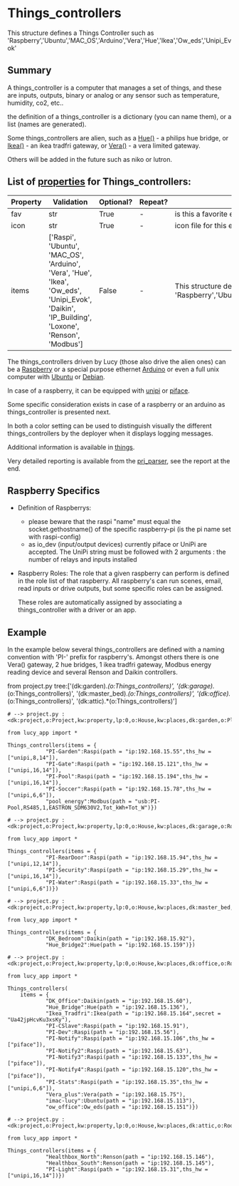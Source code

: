 <!--s_name-->
# Things_controllers

<!--e_name-->

<!--s_role-->
<!--e_role-->

<!--s_descr-->
This structure defines a Things Controller such as 'Raspberry','Ubuntu','MAC_OS','Arduino','Vera','Hue','Ikea','Ow_eds','Unipi_Evok'

<!--e_descr-->

## Summary

A things_controller is a computer that manages a set of things, and these are inputs, outputs, binary or analog or any sensor such as temperature, humidity, co2, etc..

the definition of a things_controller is a dictionary (you can name them), or a list (names are generated).

Some things_controllers are alien, such as a [Hue()](Hue_driver.md) - a philips hue bridge, or [Ikea()](Ikea_driver.md) - an ikea tradfri gateway, or [Vera()](Vera_driver.md) - a vera limited gateway.

Others will be added in the future such as niko or lutron.

<!--s_tbl-->
## List of [properties](Properties.md) for __Things_controllers__:

  | Property | Validation | Optional? | Repeat? | Description |
  | --- | --- | --- | --- | --- |
  | fav | str | True | - | is this a favorite element | 
  | icon | str | True | - | icon file for this element | 
  | items | ['Raspi', 'Ubuntu', 'MAC_OS', 'Arduino', 'Vera', 'Hue', 'Ikea', 'Ow_eds', 'Unipi_Evok', 'Daikin', 'IP_Building', 'Loxone', 'Renson', 'Modbus'] | False | - | This structure defines a Things Controller such as 'Raspberry','Ubuntu','MAC_OS','Arduino','Vera','Hue','Ikea','Ow_eds','Unipi_Evok' | 
<!--e_tbl-->

The things_controllers driven by Lucy (those also drive the alien ones) can be a [Raspberry](https://www.raspberrypi.org/) or a special purpose ethernet [Arduino](https://www.arduino.cc/) or even a full unix computer with [Ubuntu](https://www.ubuntu.com/) or [Debian](https://www.debian.org/).

In case of a raspberry, it can be equipped with [unipi](Unipi_driver.md) or [piface](Piface_driver.md).

Some specific consideration exists in case of a raspberry or an arduino as things_controller is presented next.

In both a color setting can be used to distinguish visually the different things_controllers by the deployer when it displays logging messages.	

Additional information is available in [things](Things.md).

Very detailed reporting is available from the [prj_parser](Prj_parser.md), see the report at the end.

## Raspberry Specifics

* Definition of Raspberrys:
    * please beware that the raspi "name" must equal the socket.gethostname() of the specific raspberry-pi (is the pi name set with raspi-config)
    * as io_dev (input/output devices) currently piface or UniPi are accepted.   The UniPi string must be followed with 2 arguments : the number of relays and inputs installed

* Raspberry Roles: The role that a given raspberry can perform is defined in the role list of that raspberry. All raspberry's can run scenes, email, read inputs or drive outputs, but some specific roles can be assigned. 
    
    These roles are automatically assigned by associating a things_controller with a driver or an app.

## Example

In the example below several things_controllers are defined with a naming convention with 'PI-' prefix for raspberry's.
Amongst others there is one Vera() gateway, 2 hue bridges, 1 ikea tradfri gateway, Modbus energy reading device and several Renson and Daikin controllers.


<!--s_insert_{"tree":["(dk:garden).*(o:Things_controllers)","(dk:garage).*(o:Things_controllers)","(dk:master_bed).*(o:Things_controllers)","(dk:office).*(o:Things_controllers)","(dk:attic).*(o:Things_controllers)"]}-->

from project.py tree:['(dk:garden).*(o:Things_controllers)', '(dk:garage).*(o:Things_controllers)', '(dk:master_bed).*(o:Things_controllers)', '(dk:office).*(o:Things_controllers)', '(dk:attic).*(o:Things_controllers)']
```python3
# --> project.py :<dk:project,o:Project,kw:property,lp:0,o:House,kw:places,dk:garden,o:Place,kw:contents,lp:1,o:Things_controllers>

from lucy_app import *

Things_controllers(items = {
            "PI-Garden":Raspi(path = "ip:192.168.15.55",ths_hw = ["unipi,8,14"]),
            "PI-Gate":Raspi(path = "ip:192.168.15.121",ths_hw = ["unipi,16,14"]),
            "PI-Pool":Raspi(path = "ip:192.168.15.194",ths_hw = ["unipi,16,14"]),
            "PI-Soccer":Raspi(path = "ip:192.168.15.78",ths_hw = ["unipi,6,6"]),
            "pool_energy":Modbus(path = "usb:PI-Pool,RS485,1,EASTRON_SDM630V2,Tot_kWh+Tot_W")})

# --> project.py :<dk:project,o:Project,kw:property,lp:0,o:House,kw:places,dk:garage,o:Room,kw:contents,lp:0,o:Things_controllers>

from lucy_app import *

Things_controllers(items = {
            "PI-RearDoor":Raspi(path = "ip:192.168.15.94",ths_hw = ["unipi,12,14"]),
            "PI-Security":Raspi(path = "ip:192.168.15.29",ths_hw = ["unipi,16,14"]),
            "PI-Water":Raspi(path = "ip:192.168.15.33",ths_hw = ["unipi,6,6"])})

# --> project.py :<dk:project,o:Project,kw:property,lp:0,o:House,kw:places,dk:master_bed,o:Room,kw:contents,lp:1,o:Things_controllers>

from lucy_app import *

Things_controllers(items = {
            "DK_Bedroom":Daikin(path = "ip:192.168.15.92"),
            "Hue_Bridge2":Hue(path = "ip:192.168.15.159")})

# --> project.py :<dk:project,o:Project,kw:property,lp:0,o:House,kw:places,dk:office,o:Room,kw:contents,lp:0,o:Things_controllers>

from lucy_app import *

Things_controllers(
    items = {
            "DK_Office":Daikin(path = "ip:192.168.15.60"),
            "Hue_Bridge":Hue(path = "ip:192.168.15.136"),
            "Ikea_Tradfri":Ikea(path = "ip:192.168.15.164",secret = "Ua42jpHcvKu3xsKy"),
            "PI-CSlave":Raspi(path = "ip:192.168.15.91"),
            "PI-Dev":Raspi(path = "ip:192.168.15.56"),
            "PI-Notify":Raspi(path = "ip:192.168.15.106",ths_hw = ["piface"]),
            "PI-Notify2":Raspi(path = "ip:192.168.15.63"),
            "PI-Notify3":Raspi(path = "ip:192.168.15.133",ths_hw = ["piface"]),
            "PI-Notify4":Raspi(path = "ip:192.168.15.120",ths_hw = ["piface"]),
            "PI-Stats":Raspi(path = "ip:192.168.15.35",ths_hw = ["unipi,6,6"]),
            "Vera_plus":Vera(path = "ip:192.168.15.75"),
            "imac-lucy":Ubuntu(path = "ip:192.168.15.113"),
            "ow_office":Ow_eds(path = "ip:192.168.15.151")})

# --> project.py :<dk:project,o:Project,kw:property,lp:0,o:House,kw:places,dk:attic,o:Room,kw:contents,lp:0,o:Things_controllers>

from lucy_app import *

Things_controllers(items = {
            "Healthbox_North":Renson(path = "ip:192.168.15.146"),
            "Healthbox_South":Renson(path = "ip:192.168.15.145"),
            "PI-Light":Raspi(path = "ip:192.168.15.31",ths_hw = ["unipi,16,14"])})

```

<!--e_insert-->

